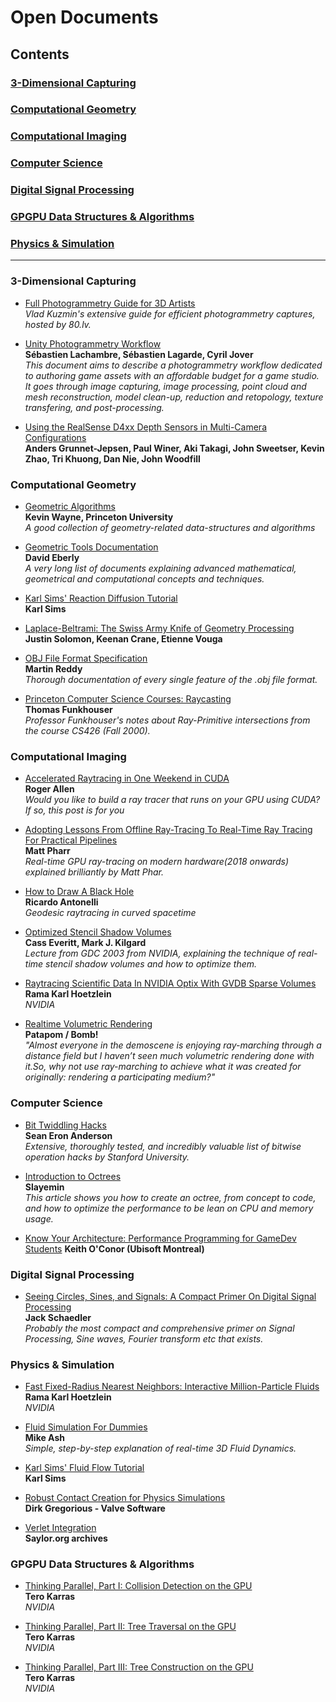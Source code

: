 Open Documents
======
## Contents
### [3-Dimensional Capturing]()
### [Computational Geometry]()
### [Computational Imaging]()
### [Computer Science]()
### [Digital Signal Processing]()
### [GPGPU Data Structures & Algorithms]()
### [Physics & Simulation]()
---
### 3-Dimensional Capturing
* [Full Photogrammetry Guide for 3D Artists](https://80.lv/articles/full-photogrammetry-guide-for-3d-artists/)
</br>_Vlad Kuzmin's extensive guide for efficient photogrammetry captures, hosted by 80.lv._

* [Unity Photogrammetry Workflow](https://unity3d.com/files/solutions/photogrammetry/Unity-Photogrammetry-Workflow_2017-07_v2.pdf)<br/>**Sébastien Lachambre, Sébastien Lagarde, Cyril Jover**<br/>_This document aims to describe a photogrammetry workflow dedicated to authoring game assets with an affordable budget for a game studio. It goes through image capturing, image processing, point cloud and mesh reconstruction, model clean-up, reduction and retopology, texture transfering, and post-processing._

* [Using the RealSense D4xx Depth Sensors in Multi-Camera Configurations](https://www.intelrealsense.com/wp-content/uploads/2018/12/Multiple_Camera_WhitePaper_rev1.1.pdf)
<br/>**Anders Grunnet-Jepsen, Paul Winer, Aki Takagi, John Sweetser, Kevin Zhao, Tri Khuong, Dan Nie, John Woodfill**


### Computational Geometry
* [Geometric Algorithms](https://www.cs.princeton.edu/courses/archive/spr04/cos226/lectures/geometry2.4up.pdf)  
**Kevin Wayne, Princeton University**  
_A good collection of geometry-related data-structures and algorithms_
 
* [Geometric Tools Documentation](https://www.geometrictools.com/Documentation/Documentation.html)
<br/>**David Eberly**
<br/>_A very long list of documents explaining advanced mathematical, geometrical and computational concepts and techniques._

* [Karl Sims' Reaction Diffusion Tutorial](http://www.karlsims.com/rd.html)
<br/>**Karl Sims**

* [Laplace-Beltrami: The Swiss Army Knife of Geometry Processing](https://www.cs.cmu.edu/~kmcrane/Projects/Other/SwissArmyLaplacian.pdf)  
**Justin Solomon, Keenan Crane, Etienne Vouga**  


* [OBJ File Format Specification](http://www.martinreddy.net/gfx/3d/OBJ.spec)
<br/>**Martin Reddy**
<br/>_Thorough documentation of every single feature of the .obj file format._

* [Princeton Computer Science Courses: Raycasting](http://www.cs.princeton.edu/courses/archive/fall00/cs426/lectures/raycast/raycast.pdf)
<br/>**Thomas Funkhouser**
<br/>_Professor Funkhouser's notes about Ray-Primitive intersections from the course CS426 (Fall 2000)._


### Computational Imaging
* [Accelerated Raytracing in One Weekend in CUDA](https://devblogs.nvidia.com/accelerated-ray-tracing-cuda/)  
**Roger Allen**  
_Would you like to build a ray tracer that runs on your GPU using CUDA? If so, this post is for you_  


* [Adopting Lessons From Offline Ray-Tracing To Real-Time Ray Tracing For Practical Pipelines](http://advances.realtimerendering.com/s2018/Pharr%20-%20Advances%20in%20RTR%20-%20Real-time%20Ray%20Tracing.pdf)
<br/>**Matt Pharr**
<br/>_Real-time GPU ray-tracing on modern hardware(2018 onwards) explained brilliantly by Matt Phar._  


* [How to Draw A Black Hole](http://rantonels.github.io/starless/)
<br/>**Ricardo Antonelli**
<br/>_Geodesic raytracing in curved spacetime_


* [Optimized Stencil Shadow Volumes](https://www.nvidia.com/docs/IO/8230/GDC2003_ShadowVolumes.pdf)
<br/>**Cass Everitt, Mark J. Kilgard**
<br/>_Lecture from GDC 2003 from NVIDIA, explaining the technique of real-time stencil shadow volumes and how to optimize them._


* [Raytracing Scientific Data In NVIDIA Optix With GVDB Sparse Volumes](http://ramakarl.com/pdfs/2016_Hoetzlein_Scientific_Data.pdf)
<br/>**Rama Karl Hoetzlein**
<br/>_NVIDIA_


* [Realtime Volumetric Rendering](http://patapom.com/topics/Revision2013/Revision%202013%20-%20Real-time%20Volumetric%20Rendering%20Course%20Notes.pdf)
<br/>**Patapom / Bomb!**
<br/>_"Almost everyone in the demoscene is enjoying ray-marching through a distance field but I haven’t seen much volumetric rendering done with it.So, why not use ray-marching to achieve what it was created for originally: rendering a participating medium?"_


### Computer Science
* [Bit Twiddling Hacks](http://graphics.stanford.edu/~seander/bithacks.html)
<br/>**Sean Eron Anderson**
<br/>_Extensive, thoroughly tested, and incredibly valuable list of bitwise operation hacks by Stanford University._

* [Introduction to Octrees](https://www.gamedev.net/tutorials/programming/general-and-gameplay-programming/introduction-to-octrees-r3529/)  
**Slayemin**  
_This article shows you how to create an octree, from concept to code, and how to optimize the performance to be lean on CPU and memory usage._  

* [Know Your Architecture: Performance Programming for GameDev Students](http://fragmentbuffer.com/docs/PerformanceProgramming.pdf)
**Keith O'Conor (Ubisoft Montreal)**  


### Digital Signal Processing
* [Seeing Circles, Sines, and Signals: A Compact Primer On Digital Signal Processing](https://jackschaedler.github.io/circles-sines-signals/index.html)
<br/>**Jack Schaedler**
<br/>_Probably the most compact and comprehensive primer on Signal Processing, Sine waves, Fourier transform etc that exists._

### Physics & Simulation
* [Fast Fixed-Radius Nearest Neighbors: Interactive Million-Particle Fluids](http://ramakarl.com/pdfs/2014_Hoetzlein_Fast_Neighbors.pdf)
<br/>**Rama Karl Hoetzlein**
<br/>_NVIDIA_

* [Fluid Simulation For Dummies](https://mikeash.com/pyblog/fluid-simulation-for-dummies.html)
<br/> **Mike Ash**
<br/> _Simple, step-by-step explanation of real-time 3D Fluid Dynamics._

* [Karl Sims' Fluid Flow Tutorial](http://www.karlsims.com/fluid-flow.html)
<br/>**Karl Sims**

* [Robust Contact Creation for Physics Simulations](https://steamcdn-a.akamaihd.net/apps/valve/2015/DirkGregorius_Contacts.pdf)
<br/>**Dirk Gregorious - Valve Software**  

* [Verlet Integration](https://resources.saylor.org/wwwresources/archived/site/wp-content/uploads/2011/06/MA221-6.1.pdf)  
**Saylor.org archives**  


### GPGPU Data Structures & Algorithms
* [Thinking Parallel, Part I: Collision Detection on the GPU](https://developer.nvidia.com/blog/thinking-parallel-part-i-collision-detection-gpu/)  
**Tero Karras**  
_NVIDIA_  

* [Thinking Parallel, Part II: Tree Traversal on the GPU](https://developer.nvidia.com/blog/thinking-parallel-part-ii-tree-traversal-gpu/)  
**Tero Karras**  
_NVIDIA_  

* [Thinking Parallel, Part III: Tree Construction on the GPU](https://developer.nvidia.com/blog/thinking-parallel-part-iii-tree-construction-gpu/)  
**Tero Karras**  
_NVIDIA_  

